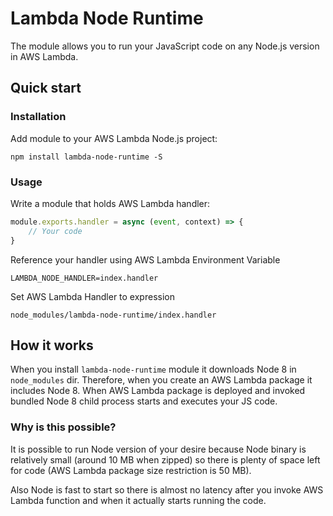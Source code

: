 # Lambda Node Runtime

The module allows you to run your JavaScript code on any Node.js version in AWS Lambda.

## Quick start

### Installation
Add module to your AWS Lambda Node.js project:
```
npm install lambda-node-runtime -S
```

### Usage
Write a module that holds AWS Lambda handler:
```js
module.exports.handler = async (event, context) => {
    // Your code
}
```
Reference your handler using AWS Lambda Environment Variable
```
LAMBDA_NODE_HANDLER=index.handler
```
Set AWS Lambda Handler to expression
```
node_modules/lambda-node-runtime/index.handler
```

## How it works
When you install `lambda-node-runtime` module it downloads Node 8 in `node_modules` dir. Therefore, when you create an AWS Lambda package it includes Node 8. When AWS Lambda package is deployed and invoked bundled Node 8 child process starts and executes your JS code.

### Why is this possible?
It is possible to run Node version of your desire because Node binary is relatively small (around 10 MB when zipped) so there is plenty of space left for code (AWS Lambda package size restriction is 50 MB).

Also Node is fast to start so there is almost no latency after you invoke AWS Lambda function and when it actually starts running the code.

